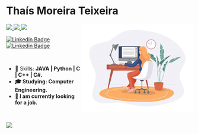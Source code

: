 # Thaís Moreira Teixeira

<img align="right" width="300px" src="./bio.png" />

<p align="left">
  <a href="mailto:thamoreira@icloud.com">
    <img src="https://img.shields.io/badge/-thamoreira@icloud.com-6633cc?style=flat-square&logo=Apple&logoColor=white&link=mailto:thamoreira@icloud.com" />
    </a>
  <a href="https://www.linkedin.com/in/tha-moreira">
    <img src="https://img.shields.io/badge/-Thaís%20Moreira%20Teixeira-6633cc?style=flat-square&logo=Linkedin&logoColor=white&link=https://www.linkedin.com/in/tha-moreira" />
  </a>
  <a>
    <img src="https://img.shields.io/badge/Tha.Moreira%236692-6633cc?style=flat-square&logo=Discord&logoColor=white" />
  </a>
  </p>
  
  [![Linkedin Badge](https://img.shields.io/badge/-LinkedIn-blue?style=flat-square&logo=Linkedin&logoColor=white&link=https://www.linkedin.com/in/tha-moreira/)](https://www.linkedin.com/in/tha-moreira/)
    [![Linkedin Badge](https://img.shields.io/badge/-Email-lightgray?style=flat-square&logo=apple&logoColor=white&link=mailto:thamoreira@icloud.com/)](https://www.linkedin.com/in/tha-moreira/)

<br>

- :rocket: Skills: <strong>JAVA | Python | C | C++ | C#. 
- :mortar_board: Studying: <strong>Computer Engineering.
- :briefcase: I am currently looking for a job.

<br>

<img
  align="left"
  height="165"
  src="https://github-readme-stats.vercel.app/api?username=ThaMoreira&count_private=true&show_icons=true&custom_title=GitHub%20Status&hide=issues&title_color=6633cc&icon_color=f7df1e&bg_color=ffffff00&text_color=7159c1&hide_border=true"
/>
